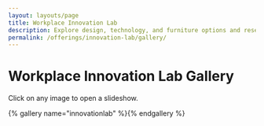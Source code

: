 ```yaml
---
layout: layouts/page
title: Workplace Innovation Lab
description: Explore design, technology, and furniture options and reserve space to work in GSA’s headquarters in Washington, DC
permalink: /offerings/innovation-lab/gallery/
---
```


# Workplace Innovation Lab Gallery

Click on any image to open a slideshow.

{% gallery name="innovationlab" %}{% endgallery %}
